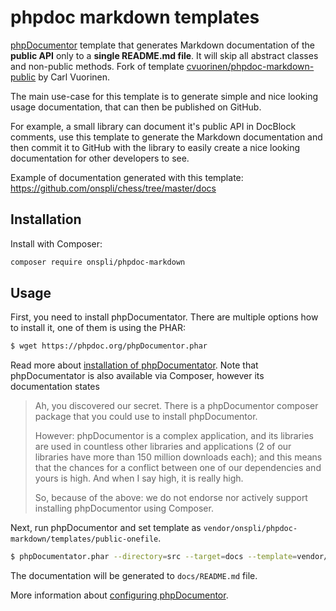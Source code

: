 # phpdoc markdown templates

[phpDocumentor](https://phpdoc.org/) template that generates Markdown documentation of the **public API** only to a **single README.md file**. It will skip all abstract classes and non-public methods. Fork of template [cvuorinen/phpdoc-markdown-public](https://github.com/cvuorinen/phpdoc-markdown-public) by Carl Vuorinen.

The main use-case for this template is to generate simple and nice looking usage documentation, that can then be published on GitHub.

For example, a small library can document it's public API in DocBlock comments, use this template to generate the Markdown documentation and then commit it to GitHub with the library to easily create a nice looking documentation for other developers to see.

Example of documentation generated with this template: https://github.com/onspli/chess/tree/master/docs

## Installation

Install with Composer:

```bash
composer require onspli/phpdoc-markdown
```

## Usage

First, you need to install phpDocumentator. There are multiple options how to install it, one of them is using the PHAR:
```bash
$ wget https://phpdoc.org/phpDocumentor.phar
```
Read more about [installation of phpDocumentator](https://phpdoc.org/). Note that phpDocumentator is also available via Composer, however its documentation states
> Ah, you discovered our secret. There is a phpDocumentor composer package that you could use to install phpDocumentor.
>
> However: phpDocumentor is a complex application, and its libraries are used in countless other libraries and applications (2 of our libraries have more than 150 million downloads each); and this means that the chances for a conflict between one of our dependencies and yours is high. And when I say high, it is really high.
>
> So, because of the above: we do not endorse nor actively support installing phpDocumentor using Composer.

Next, run phpDocumentor and set template as `vendor/onspli/phpdoc-markdown/templates/public-onefile`.

```bash
$ phpDocumentator.phar --directory=src --target=docs --template=vendor/onspli/phpdoc-markdown/templates/public-onefile
```
The documentation will be generated to `docs/README.md` file.

More information about [configuring phpDocumentor](https://docs.phpdoc.org/3.0/guide/references/configuration.html).
